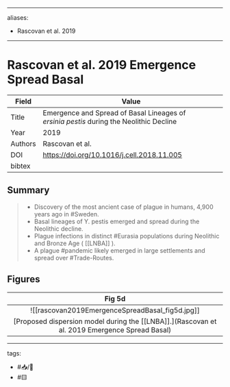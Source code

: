 
---
aliases:
  - Rascovan et al. 2019
---

# Rascovan et al. 2019 Emergence Spread Basal

| Field   | Value                                                                                        |
| ------- | -------------------------------------------------------------------------------------------- |
| Title   | Emergence and Spread of Basal Lineages of <i>ersinia pestis</i> during the Neolithic Decline |
| Year    | 2019                                                                                         |
| Authors | Rascovan et al.                                                                              |
| DOI     | <https://doi.org/10.1016/j.cell.2018.11.005>                                                 |
| bibtex  |                                                                                              | 

## Summary

>* Discovery of the most ancient case of plague in humans, 4,900 years ago in #Sweden.
>* Basal lineages of Y. pestis emerged and spread during the Neolithic decline.
>* Plague infections in distinct #Eurasia populations during Neolithic and Bronze Age  ( [[LNBA]] ).
>* A plague #pandemic likely emerged in large settlements and spread over #Trade-Routes.
>
## Figures


|    Fig 5d                                       |
|:--------------------------------------------:|
| ![[rascovan2019EmergenceSpreadBasal_fig5d.jpg]] |
| [Proposed dispersion model during the [[LNBA]].](Rascovan et al. 2019 Emergence Spread Basal) |

---

tags: 
  - #📥/📰 
  - #🟨